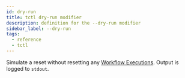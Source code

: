 ```yaml
---
id: dry-run
title: tctl dry-run modifier
description: definition for the --dry-run modifier
sidebar_label: --dry-run
tags:
  - reference
  - tctl
---
```


Simulate a reset without resetting any [Workflow Executions](/concepts/what-is-a-workflow-execution).
Output is logged to `stdout`.
